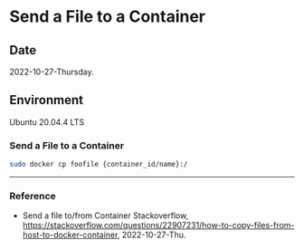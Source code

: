 # Send a File to a Container

## Date

2022-10-27-Thursday.

## Environment

Ubuntu 20.04.4 LTS

### Send a File to a Container

```Bash
sudo docker cp foofile {container_id/name}:/
```

---

### Reference
- Send a file to/from Container Stackoverflow, https://stackoverflow.com/questions/22907231/how-to-copy-files-from-host-to-docker-container, 2022-10-27-Thu.
